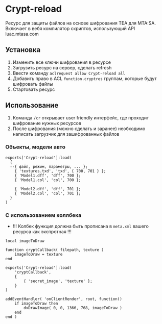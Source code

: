 # Crypt-reload

Ресурс для защиты файлов на основе шифрования TEA для MTA:SA.
Включает в вебя компилятор скриптов, использующий API luac.mtasa.com

## Установка

1. Изменить все ключи шифрования в ресурсе
2. Загрузить ресурс на сервер, сделать refresh
3. Ввести команду `aclrequest allow Crypt-reload all`
4. Добавить право в ACL `function.cryptres` группам, которые будут шифровать файлы
5. Стартовать ресурс

## Использование

1. Команда `/cr` открывает user friendly интерфейс, где проходит шифрование нужных ресурсов
2. После шифрования (можно сделать и заранее) необходимо написать загрузчик для зашифрованных файлов

### Объекты, модели авто
~~~
exports['Crypt-reload']:load(
  {
  --{ файл, режим, параметры, ... };
    { 'textures.txd', 'txd', { 700, 701 } };
    { 'Model1.dff', 'dff', 700 };
    { 'Model1.col', 'col', 700 };

    { 'Model2.dff', 'dff', 701 };
    { 'Model2.col', 'col', 701 };
  }
)
~~~
### С использованием коллбека

* !!! Колбек функция должна быть прописана в `meta.xml` вашего ресурса как экспротная !!!

~~~
local imageToDraw

function cryptCallback( filepath, texture )
	imageToDraw = texture
end

exports['Crypt-reload']:load(
	'cryptCallback',
	{
		{ 'secret_image', 'texture' };
	}
)

addEventHandler( 'onClientRender', root, function()
	if imageToDraw then
		dxDrawImage( 0, 0, 1366, 768, imageToDraw )
	end
end )
~~~

